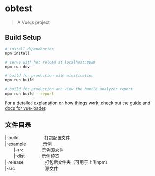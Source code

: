# obtest

> A Vue.js project

## Build Setup

``` bash
# install dependencies
npm install

# serve with hot reload at localhost:8080
npm run dev

# build for production with minification
npm run build

# build for production and view the bundle analyzer report
npm run build --report
```

For a detailed explanation on how things work, check out the [guide](http://vuejs-templates.github.io/webpack/) and [docs for vue-loader](http://vuejs.github.io/vue-loader).

## 文件目录
|-build&emsp;&emsp;&emsp;&emsp;&emsp;&emsp;打包配置文件  
|-example&emsp;&emsp;&emsp;&emsp;示例  
&emsp;&emsp;|-src&emsp;&emsp;&emsp;&emsp; 示例源文件  
&emsp;&emsp;|-dist&emsp;&emsp;&emsp;&emsp;示例预览  
|-release&emsp;&emsp;&emsp;&emsp;&emsp;打包后文件夹（可用于上传npm）  
|-src&emsp;&emsp;&emsp;&emsp;&emsp;&emsp;&emsp;源文件

